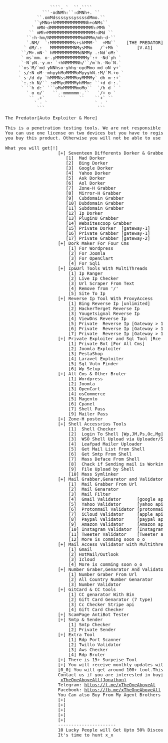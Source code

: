 <pre>
                 ````. `  ``.````
              ```-odNMh:``:dMNh+. ``
            ``.omMdssssyssyssssdMmo.``
           ``yMNo+hMMMMMMMMMMMNh+oNMs``
          ` mMN-dMMMMMMMMMMMMMMMMh:MMh `
         `` mMh+MMMMMMMMMMMMMMMMMM:dMd ``
        ``:h-hm/NMMMMMMMMMMMMmNMMm/mh-d-``
        `.NM/  `:MMMMMMMMMs+shMMM-`  +MN``    [THE PREDATOR]
       ` dM/.:   MMMMMMMMMNMysMMm   /`+Mh `       [V.A1]
      ``/M+.mN-` hMMMMMMMMMMdNMMy .:Nd`oM:`
      ` ms`mm. o-.yMMMMMMMMMMMMy`:+ -Nd`yh `
      `-N`yN.-y.m: `+hNMMMMNh/``/m`h.-No`N.`
     ``os`M/`md yNNhso-yhhy-oydMmo md oN y+`
     ` s/:N oM--mhyyhMoMMMMoMyyyhN.:M/`M.+o `
     ` s-/d dy `hMMMNssMMMMoyMMMMy` dh m-:+`
      `:.:h N/`` :mMMydMMMMyhMMm: ``+d d-:.`
      ` ``h d:` ```oMoMMMMMmoMo``  `/h d ` `
        ` o o/`   ``.-mmmmmm-.``   `/+ o `
         `` .+`     ```     ``    ``+` ``
           ` - `                  ` - `
            ```                    ```

The Predator[Auto Exploiter & More]

This is a penetration testing tools. We are not responsible for any illegel activity.
You can use one license on two devices but you have to register your two devices when
you buy this product. Otherwise you will not be able to use two devices with one license

What you will get[!]
					[+] Seventeen Differents Dorker & Grabber with MultiThreads and ProxyAccess
					   [1]  Mad Dorker
					   [2]  Bing Dorker
					   [3]  Google Dorker
					   [4]  Yahoo Dorker
					   [5]  Ask Dorker
					   [6]  Aol Dorker
					   [7]  Zone-H Grabber
					   [8]  Mirror-H Grabber 
					   [9]  Cubdomain Grabber
					   [10] Dubdomain Grabber
					   [11] Subdomain Grabber
					   [12] Ip Dorker
					   [13] PluginU Grabber
					   [14] Websitescoop Grabber
					   [15] Private Dorker  [gateway-1]
					   [16] Private Grabber [gateway-1]
					   [17] Private Grabber [gateway-2]
					[+] Dork Maker For Four Cms 
						[1] For Wordpress
						[2] For Joomla
						[3] For OpenClart
						[4] For Sqli
					[+] Ip&Url Tools With MultiThreads
						[1] Ip Ranger
						[2] Live Ip Checker
						[3] Url Scraper From Text
						[4] Remove from '/'
						[5] Site To Ip
					[+] Reverse Ip Tool With ProxyAccess
						[1] Bing Reverse Ip [unlimited]
						[2] HackerTerget Reverse Ip
						[3] Yougetsignal Reverse Ip
						[4] ViewDns Reverse Ip
						[5] Private  Reverse Ip [Gateway > 1][unlimited]
						[6] Private  Reverse Ip [Gateway > 1][unlimited]
						[7] Private  Reverse Ip [Gateway > 1][unlimited]
					[+] Private Exploiter and Sql Tool [Rce 2018-2021]
						[1] Private Bot [For All Cms]
						[2] Joomla Exploiter
						[3] PestaShop
						[4] Laravel Exploiter
						[5] Sql Vuln Finder
						[6] Wp Setup
					[+] All Cms & Other Bruter 
						[1] Wordpress
						[2] Joomla
						[3] OpenCart
						[4] osCommerce
						[5] Magento
						[6] Cpanel
						[7] Shell Pass
						[9] Mailer Pass
					[+] Zone-H poster
					[+] Shell Accessrios Tools
						[1]  Shell Checker
						[2]  Login To Shell [Wp,JM,Ps,Oc,Mg]
						[3]  WSO Shell Upload via Uploader/Shell
						[4]  Leafpad Mailer Uploader
						[5]  Get Mail List From Shell
						[6]  Get Smtp From Shell
						[7]  Mass Deface From Shell
						[8]  Chack if Sending mail is Working or not!
						[9]  File Upload by Shell
						[10] Mass Symlinker
					[+] Mail Grabber,Genarator and Validator with Multithreads and Proxyaccess
						[1]  Mail Grabber From Url
						[2]  Mail Genarator
						[3]  Mail Filter
						[4]  Gmail Validator      [google api with proxy] 
						[5]  Yahoo Validator      [yahoo api with proxy] 
						[6]  Protonmail Validator [protonmail api with proxy] 
						[7]  iCloud Validator     [apple api with proxy] 
						[8]  Paypal Validator     [paypal api with proxy] 
						[9]  Amazon Validator     [Amazon api with proxy] 
						[10] Instagram Validator  [Instagram api with proxy] 
						[11] Tweeter Validator    [Tweeter api with proxy] 
						[12] More is comming soon o_o
					[+] Mail Access Validator with Multithreads and Proxyaccess
						[1] Gmail
						[2] HotMail/Outlook
						[3] Icloud
						[4] More is comming soon o_o
					[+] Number Graber,Genarator And Validator With twillo
						[1] Number Graber From Url
						[2] All Country Number Genarator
						[3] Number Validator
					[+] GitCard & CC tools
						[1] CC genarator With Bin
						[2] Gift Card Genarator (7 type)
						[3] Cc Checker Stripe api
						[4] Gift Card Checker
					[+] ScamPage AntiBot Tester
					[+] Smtp & Sender
						[1] Smtp Checker
						[2] Private Sender
					[+] Extra Tool
						[1] Rdp Port Scanner
						[2] Twillo Validator
						[3] Aws Checker
						[4] Rdp Bruter
					[+] There is 15+ Surpeise Tool
					[+] You will receive monthly updates with more advanced tools
					[0_0] You will get around 100+ tool.This is probably the most resourceful + advanced tool you have ever seen [0_0]
					Contact us if you are interested in buying it:
					 <a href="https://t.me/xTheOneAboveAll" target="_blank">xTheOneAboveAll(Jonathon)</a> 
					Telegram: <a href="https://t.me/xTheOneAboveAll" target="_blank">https://t.me/xTheOneAboveAl</a>
					Facebook: <a href="https://fb.me/xTheOneAboveAll" target="_blank">https://fb.me/xTheOneAboveAll</a>
					You Can also Buy From My Agent Brothers
					[+]
					[+]
					[+]
					[+]
					[+]
					----------------------
					10 Lucky People will Get Upto 50% Discount
					It's time to hunt x_x




</pre>
